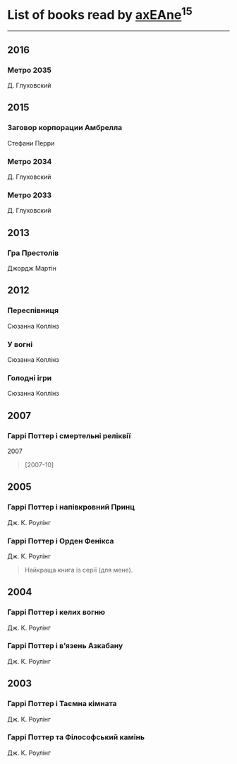 # List of books read by [axEAne](https://plus.google.com/+AlexKononchuk)<sup>15</sup>
---

## 2016

### Метро 2035
Д. Глуховский



## 2015

### Заговор корпорации Амбрелла
Стефани Перри


### Метро 2034
Д. Глуховский


### Метро 2033
Д. Глуховский



## 2013

### Гра Престолів
Джордж Мартін



## 2012

### Переспівниця
Сюзанна Коллінз


### У вогні
Сюзанна Коллінз


### Голодні ігри
Сюзанна Коллінз



## 2007

### Гаррі Поттер і смертельні реліквії
2007
> [2007-10] 



## 2005

### Гаррі Поттер і напівкровний Принц
Дж. К. Роулінг


### Гаррі Поттер і Орден Фенікса
Дж. К. Роулінг
> Найкраща книга із серії (для мене).



## 2004

### Гаррі Поттер і келих вогню
Дж. К. Роулінг


### Гаррі Поттер і в’язень Азкабану
Дж. К. Роулінг



## 2003

### Гаррі Поттер і Таємна кімната
Дж. К. Роулінг


### Гаррі Поттер та Філософський камінь
Дж. К. Роулінг



